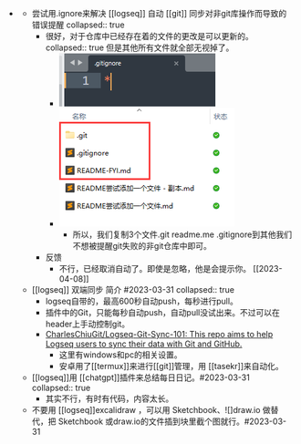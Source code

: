 -
	- 尝试用.ignore来解决 [[logseq]]  自动 [[git]] 同步对非git库操作而导致的错误提醒
	  collapsed:: true
		- 很好，对于仓库中已经存在着的文件的更改是可以更新的。
		  collapsed:: true
		  但是其他所有文件就全部无视掉了。
			- ![image.png](../assets/image_1680187421524_0.png)
			- ![image.png](../assets/image_1680188243297_0.png)
				- 所以，我们复制3个文件.git readme.me .gitignore到其他我们不想被提醒git失败的非git仓库中即可。
		- 反馈
			- 不行，已经取消自动了。即使是忽略，他是会提示你。 [[2023-04-08]]
	- [[logseq]] 双端同步 简介 #2023-03-31
	  collapsed:: true
		- logseq自带的，最高600秒自动push，每秒进行pull。
		- 插件中的Git，只能每秒自动push，自动pull没试出来。不过可以在header上手动控制git。
		- [CharlesChiuGit/Logseq-Git-Sync-101: This repo aims to help Logseq users to sync their data with Git and GitHub.](https://github.com/CharlesChiuGit/Logseq-Git-Sync-101)
			- 这里有windows和pc的相关设置。
			- 安卓用了[[termux]]来进行[[git]]管理，用 [[tasekr]]来自动化。
	- [[logseq]]用 [[chatgpt]]插件来总结每日日记。#2023-03-31
	  collapsed:: true
		- 其实不行，有时有代码，内容太长。
	- 不要用 [[logseq]]excalidraw ，可以用 Sketchbook、![]draw.io 做替代，把 Sketchbook 或draw.io的文件插到块里截个图就行。#2023-03-31